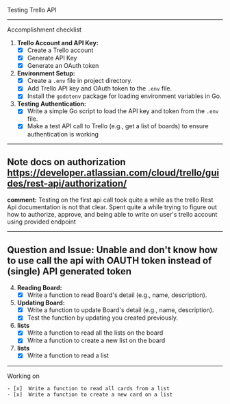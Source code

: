 Testing Trello API

-----------------------
Accomplishment checklist

1. **Trello Account and API Key:**
    - [x]  Create a Trello account 
    - [x]  Generate API Key
    - [x]  Generate an OAuth token
2. **Environment Setup:**
    - [x]  Create a `.env` file in project directory.
    - [x]  Add Trello API key and OAuth token to the `.env` file.
    - [x]  Install the `godotenv` package for loading environment variables in Go.
3. **Testing Authentication:**
    - [x]  Write a simple Go script to load the API key and token from the `.env` file.
    - [x]  Make a test API call to Trello (e.g., get a list of boards) to ensure authentication is working
-----------------------
**Note**
**docs on authorization**
https://developer.atlassian.com/cloud/trello/guides/rest-api/authorization/
-----------------------

**comment:**
    Testing on the first api call took quite a while as the trello Rest Api documentation is not that clear. Spent quite a while trying to figure out how to authorize, approve, and being able to write on user's trello account using provided endpoint

-----------------------
**Question and Issue:**
Unable and don't know how to use call the api with OAUTH token instead of (single) API generated token
-----------------------
4. **Reading Board:**
    - [x]  Write a function to read Board's detail (e.g., name, description).
5. **Updating Board:**
    - [x]  Write a function to update Board's detail (e.g., name, description).
    - [x]  Test the function by updating you created previously.
6. **lists**
    - [x]  Write a function to read all the lists on the board
    - [x]  Write a function to create a new list on the board
7. **lists**
    - [x]  Write a function to read a list

-----------------------

Working on

    - [x]  Write a function to read all cards from a list
    - [x]  Write a function to create a new card on a list

